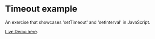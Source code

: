 # Timeout example #

An exercise that showcases 'setTimeout' and 'setInterval' in JavaScript.

[Live Demo here](https://isebring.github.io/callback-function-exercise/).

